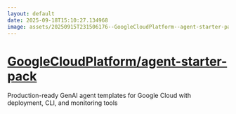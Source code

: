 ```yaml
---
layout: default
date: 2025-09-18T15:10:27.134968
image: assets/20250915T231506176--GoogleCloudPlatform--agent-starter-pack--20250918T051416470--cropped.png
---
```


# [GoogleCloudPlatform/agent-starter-pack](https://github.com/GoogleCloudPlatform/agent-starter-pack)

Production-ready GenAI agent templates for Google Cloud with deployment, CLI, and monitoring tools
